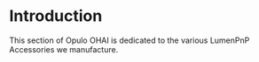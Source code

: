 # Introduction

This section of Opulo OHAI is dedicated to the various LumenPnP Accessories we manufacture.
